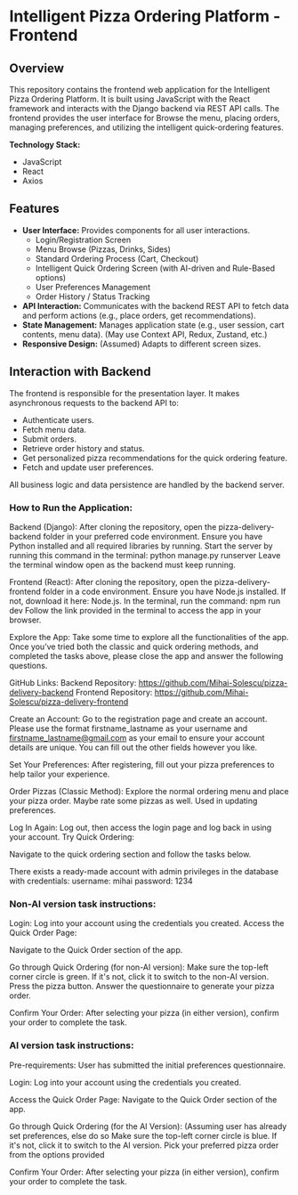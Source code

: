 # Intelligent Pizza Ordering Platform - Frontend

## Overview

This repository contains the frontend web application for the Intelligent Pizza Ordering Platform. It is built using JavaScript with the React framework and interacts with the Django backend via REST API calls. The frontend provides the user interface for Browse the menu, placing orders, managing preferences, and utilizing the intelligent quick-ordering features.

**Technology Stack:**
* JavaScript
* React 
* Axios 

## Features

* **User Interface:** Provides components for all user interactions.
    * Login/Registration Screen
    * Menu Browse (Pizzas, Drinks, Sides)
    * Standard Ordering Process (Cart, Checkout)
    * Intelligent Quick Ordering Screen (with AI-driven and Rule-Based options)
    * User Preferences Management
    * Order History / Status Tracking
* **API Interaction:** Communicates with the backend REST API to fetch data and perform actions (e.g., place orders, get recommendations).
* **State Management:** Manages application state (e.g., user session, cart contents, menu data). (May use Context API, Redux, Zustand, etc.)
* **Responsive Design:** (Assumed) Adapts to different screen sizes.

## Interaction with Backend

The frontend is responsible for the presentation layer. It makes asynchronous requests to the backend API to:

* Authenticate users.
* Fetch menu data.
* Submit orders.
* Retrieve order history and status.
* Get personalized pizza recommendations for the quick ordering feature.
* Fetch and update user preferences.

All business logic and data persistence are handled by the backend server.

### How to Run the Application:

Backend (Django):
After cloning the repository, open the pizza-delivery-backend folder in your preferred code environment.
Ensure you have Python installed and all required libraries by running.
Start the server by running this command in the terminal:
python manage.py runserver
Leave the terminal window open as the backend must keep running.

Frontend (React):
After cloning the repository, open the pizza-delivery-frontend folder in a code environment.
Ensure you have Node.js installed. If not, download it here: Node.js.
In the terminal, run the command:
npm run dev
Follow the link provided in the terminal to access the app in your browser.

Explore the App:
Take some time to explore all the functionalities of the app. Once you’ve tried both the classic and quick ordering methods, and completed the tasks above, please close the app and answer the following questions.

GitHub Links:
Backend Repository: https://github.com/Mihai-Solescu/pizza-delivery-backend
Frontend Repository: https://github.com/Mihai-Solescu/pizza-delivery-frontend

Create an Account:
Go to the registration page and create an account.
Please use the format firstname_lastname as your username and firstname_lastname@gmail.com as your email to ensure your account details are unique.
You can fill out the other fields however you like.

Set Your Preferences:
After registering, fill out your pizza preferences to help tailor your experience.

Order Pizzas (Classic Method):
Explore the normal ordering menu and place your pizza order. Maybe rate some pizzas as well. Used in updating preferences.

Log In Again:
Log out, then access the login page and log back in using your account.
Try Quick Ordering:

Navigate to the quick ordering section and follow the tasks below.

There exists a ready-made account with admin privileges in the database with credentials:
username: mihai
password: 1234


### Non-AI version task instructions:
Login:
Log into your account using the credentials you created.
Access the Quick Order Page:

Navigate to the Quick Order section of the app.

Go through Quick Ordering (for non-AI version):
Make sure the top-left corner circle is green. If it's not, click it to switch to the non-AI version.
Press the pizza button.
Answer the questionnaire to generate your pizza order.

Confirm Your Order:
After selecting your pizza (in either version), confirm your order to complete the task.



### AI version task instructions:
Pre-requirements:
User has submitted the initial preferences questionnaire.

Login:
Log into your account using the credentials you created.

Access the Quick Order Page:
Navigate to the Quick Order section of the app.

Go through Quick Ordering (for the AI Version):
(Assuming user has already set preferences, else do so
Make sure the top-left corner circle is blue. If it's not, click it to switch to the AI version.
Pick your preferred pizza order from the options provided

Confirm Your Order:
After selecting your pizza (in either version), confirm your order to complete the task.
